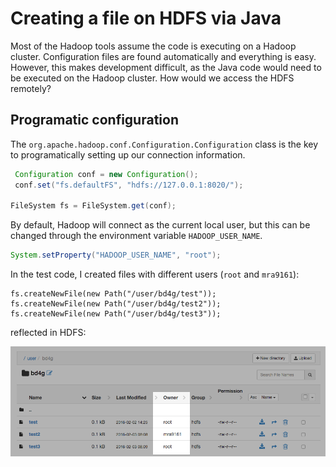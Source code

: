 # Creating a file on HDFS via Java

Most of the Hadoop tools assume the code is executing on a Hadoop cluster.  Configuration files are found automatically and everything is easy.  However, this makes development difficult, as the Java code would need to be executed on the Hadoop cluster.  How would we access the HDFS remotely?

## Programatic configuration

The `org.apache.hadoop.conf.Configuration.Configuration` class is the key to programatically setting up our connection information.

```java
 Configuration conf = new Configuration();
 conf.set("fs.defaultFS", "hdfs://127.0.0.1:8020/");
 
FileSystem fs = FileSystem.get(conf);
```

By default, Hadoop will connect as the current local user, but this can be changed through the environment variable `HADOOP_USER_NAME`.

```java
System.setProperty("HADOOP_USER_NAME", "root");
```

In the test code, I created files with different users (`root` and `mra9161`):

```
fs.createNewFile(new Path("/user/bd4g/test"));
fs.createNewFile(new Path("/user/bd4g/test2"));
fs.createNewFile(new Path("/user/bd4g/test3"));
```

reflected in HDFS:

![](images/hdfs_owner.png)